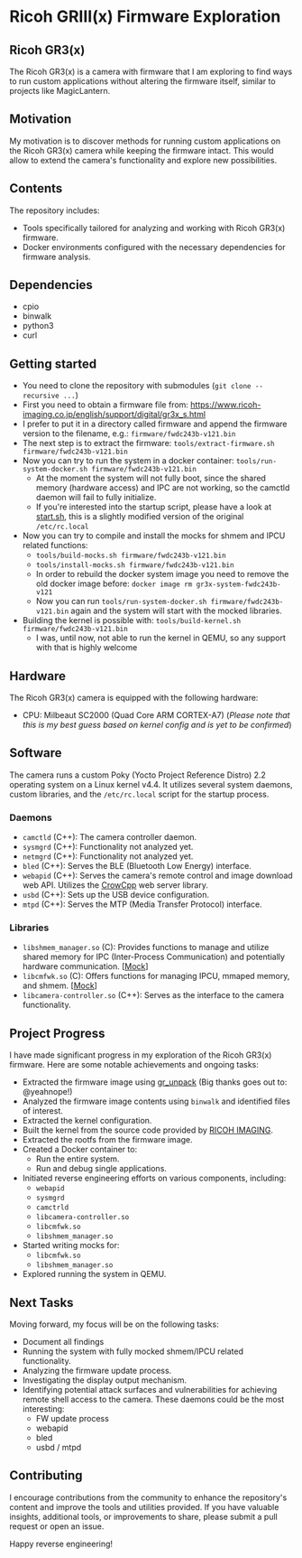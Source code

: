# Ricoh GRIII(x) Firmware Exploration

## Ricoh GR3(x)

The Ricoh GR3(x) is a camera with firmware that I am exploring to find ways to run custom applications without altering the firmware itself, similar to projects like MagicLantern.

## Motivation

My motivation is to discover methods for running custom applications on the Ricoh GR3(x) camera while keeping the firmware intact. This would allow to extend the camera's functionality and explore new possibilities.

## Contents

The repository includes:

- Tools specifically tailored for analyzing and working with Ricoh GR3(x) firmware.
- Docker environments configured with the necessary dependencies for firmware analysis.

## Dependencies

- cpio
- binwalk
- python3
- curl

## Getting started

- You need to clone the repository with submodules (`git clone --recursive ...`)
- First you need to obtain a firmware file from: https://www.ricoh-imaging.co.jp/english/support/digital/gr3x_s.html
- I prefer to put it in a directory called firmware and append the firmware version to the filename, e.g.: `firmware/fwdc243b-v121.bin`
- The next step is to extract the firmware: `tools/extract-firmware.sh firmware/fwdc243b-v121.bin`
- Now you can try to run the system in a docker container: `tools/run-system-docker.sh firmware/fwdc243b-v121.bin`
  - At the moment the system will not fully boot, since the shared memory (hardware access) and IPC are not working, so the camctld daemon will fail to fully initialize.
  - If you're interested into the startup script, please have a look at [start.sh](docker/system/start.sh), this is a slightly modified version of the original `/etc/rc.local`
- Now you can try to compile and install the mocks for shmem and IPCU related functions:
  - `tools/build-mocks.sh firmware/fwdc243b-v121.bin`
  - `tools/install-mocks.sh firmware/fwdc243b-v121.bin`
  - In order to rebuild the docker system image you need to remove the old docker image before:
    `docker image rm gr3x-system-fwdc243b-v121`
  - Now you can run `tools/run-system-docker.sh firmware/fwdc243b-v121.bin` again and the system will start with the mocked libraries.
- Building the kernel is possible with: `tools/build-kernel.sh firmware/fwdc243b-v121.bin`
  - I was, until now, not able to run the kernel in QEMU, so any support with that is highly welcome

## Hardware

The Ricoh GR3(x) camera is equipped with the following hardware:

- CPU: Milbeaut SC2000 (Quad Core ARM CORTEX-A7)
  (_Please note that this is my best guess based on kernel config and is yet to be confirmed_)

## Software

The camera runs a custom Poky (Yocto Project Reference Distro) 2.2 operating system on a Linux kernel v4.4. It utilizes several system daemons, custom libraries, and the `/etc/rc.local` script for the startup process.

### Daemons

- `camctld` (C++): The camera controller daemon.
- `sysmgrd` (C++): Functionality not analyzed yet.
- `netmgrd` (C++): Functionality not analyzed yet.
- `bled` (C++): Serves the BLE (Bluetooth Low Energy) interface.
- `webapid` (C++): Serves the camera's remote control and image download web API. Utilizes the [CrowCpp](https://crowcpp.org/master/) web server library.
- `usbd` (C++): Sets up the USB device configuration.
- `mtpd` (C++): Serves the MTP (Media Transfer Protocol) interface.

### Libraries

- `libshmem_manager.so` (C): Provides functions to manage and utilize shared memory for IPC (Inter-Process Communication) and potentially hardware communication.  [[Mock](mocks/libshmem_manager/shmem_manager.h)]
- `libcmfwk.so` (C): Offers functions for managing IPCU, mmaped memory, and shmem. [[Mock](mocks/libcmfwk/cmfwk.h)]
- `libcamera-controller.so` (C++): Serves as the interface to the camera functionality.

## Project Progress

I have made significant progress in my exploration of the Ricoh GR3(x) firmware. Here are some notable achievements and ongoing tasks:

- Extracted the firmware image using [gr_unpack](https://github.com/yeahnope/gr_unpack) (Big thanks goes out to: @yeahnope!)
- Analyzed the firmware image contents using `binwalk` and identified files of interest.
- Extracted the kernel configuration.
- Built the kernel from the source code provided by [RICOH IMAGING](https://www.ricoh-imaging.co.jp/english/products/oss/).
- Extracted the rootfs from the firmware image.
- Created a Docker container to:
  - Run the entire system.
  - Run and debug single applications.
- Initiated reverse engineering efforts on various components, including:
  - `webapid`
  - `sysmgrd`
  - `camctrld`
  - `libcamera-controller.so`
  - `libcmfwk.so`
  - `libshmem_manager.so`
- Started writing mocks for:
  - `libcmfwk.so`
  - `libshmem_manager.so`
- Explored running the system in QEMU.

## Next Tasks

Moving forward, my focus will be on the following tasks:

- Document all findings
- Running the system with fully mocked shmem/IPCU related functionality.
- Analyzing the firmware update process.
- Investigating the display output mechanism.
- Identifying potential attack surfaces and vulnerabilities for achieving remote shell access to the camera. These daemons could be the most interesting:
  - FW update process
  - webapid
  - bled
  - usbd / mtpd

## Contributing

I encourage contributions from the community to enhance the repository's content and improve the tools and utilities provided. If you have valuable insights, additional tools, or improvements to share, please submit a pull request or open an issue.

Happy reverse engineering!
